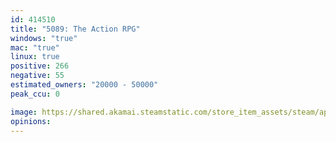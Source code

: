 ```yaml
---
id: 414510
title: "5089: The Action RPG"
windows: "true"
mac: "true"
linux: true
positive: 266
negative: 55
estimated_owners: "20000 - 50000"
peak_ccu: 0

image: https://shared.akamai.steamstatic.com/store_item_assets/steam/apps/414510/header.jpg?t=1568814385
opinions:
---
```

